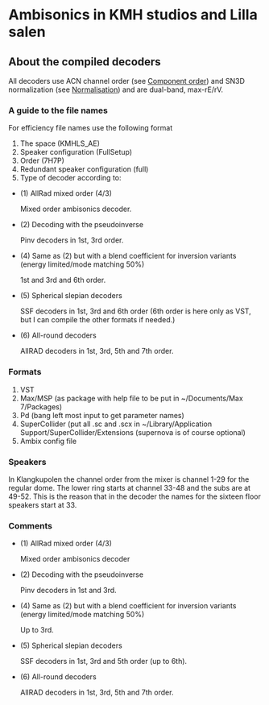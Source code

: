 

# Ambisonics in KMH studios and Lilla salen

## About the compiled decoders

All decoders use ACN channel order (see [Component order](#org73764d8)) and SN3D normalization (see [Normalisation](#orgcc22c51)) and are dual-band, max-rE/rV.


### A guide to the file names

For efficiency file names use the following format

1.  The space (KMHLS\_AE)
2.  Speaker configuration (FullSetup)
3.  Order (7H7P)
4.  Redundant speaker configuration (full)
5.  Type of decoder according to:

-   (1) AllRad mixed order (4/3)

    Mixed order ambisonics decoder.

-   (2) Decoding with the pseudoinverse

    Pinv decoders in 1st, 3rd order.

-   (4) Same as (2) but with a blend coefficient for inversion variants (energy limited/mode matching 50%)

    1st and 3rd and 6th order.

-   (5) Spherical slepian decoders

    SSF decoders in 1st, 3rd and 6th order (6th order is here only as VST, but I can compile the other formats if needed.)

-   (6) All-round decoders

    AllRAD decoders in 1st, 3rd, 5th and 7th order.


### Formats

1.  VST
2.  Max/MSP (as package with help file to be put in ~/Documents/Max 7/Packages)
3.  Pd (bang left most input to get parameter names)
4.  SuperCollider (put all .sc and .scx in ~/Library/Application Support/SuperCollider/Extensions (supernova is of course optional)
5.  Ambix config file


### Speakers

In Klangkupolen the channel order from the mixer is channel 1-29 for the regular dome. The lower ring starts at channel 33-48 and the subs are at 49-52. This is the reason that in the decoder the names for the sixteen floor speakers start at 33.


### Comments

-   (1) AllRad mixed order (4/3)

    Mixed order ambisonics decoder

-   (2) Decoding with the pseudoinverse

    Pinv decoders in 1st and 3rd.

-   (4) Same as (2) but with a blend coefficient for inversion variants (energy limited/mode matching 50%)

    Up to 3rd.

-   (5) Spherical slepian decoders

    SSF decoders in 1st, 3rd and 5th order (up to 6th).

-   (6) All-round decoders

    AllRAD decoders in 1st, 3rd, 5th and 7th order.

